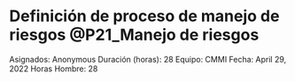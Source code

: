 # Definición de proceso de manejo de riesgos @P21_Manejo de riesgos

Asignados: Anonymous
Duración (horas): 28
Equipo: CMMI
Fecha: April 29, 2022
Horas Hombre: 28